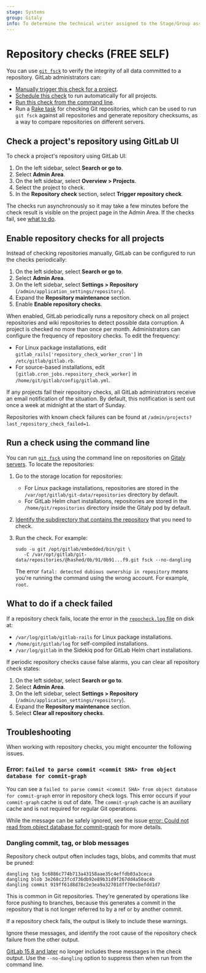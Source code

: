 ```yaml
---
stage: Systems
group: Gitaly
info: To determine the technical writer assigned to the Stage/Group associated with this page, see https://about.gitlab.com/handbook/product/ux/technical-writing/#assignments
---
```


# Repository checks **(FREE SELF)**

You can use [`git fsck`](https://git-scm.com/docs/git-fsck) to verify the integrity of all data
committed to a repository. GitLab administrators can:

- [Manually trigger this check for a project](#check-a-projects-repository-using-gitlab-ui).
- [Schedule this check](#enable-repository-checks-for-all-projects) to run automatically for all projects.
- [Run this check from the command line](#run-a-check-using-the-command-line).
- Run a [Rake task](raketasks/check.md#repository-integrity) for checking Git repositories, which can be used to run
  `git fsck` against all repositories and generate repository checksums, as a way to compare repositories on different
  servers.

## Check a project's repository using GitLab UI

To check a project's repository using GitLab UI:

1. On the left sidebar, select **Search or go to**.
1. Select **Admin Area**.
1. On the left sidebar, select **Overview > Projects**.
1. Select the project to check.
1. In the **Repository check** section, select **Trigger repository check**.

The checks run asynchronously so it may take a few minutes before the check result is visible on the
project page in the Admin Area. If the checks fail, see [what to do](#what-to-do-if-a-check-failed).

## Enable repository checks for all projects

Instead of checking repositories manually, GitLab can be configured to run the checks periodically:

1. On the left sidebar, select **Search or go to**.
1. Select **Admin Area**.
1. On the left sidebar, select **Settings > Repository** (`/admin/application_settings/repository`).
1. Expand the **Repository maintenance** section.
1. Enable **Enable repository checks**.

When enabled, GitLab periodically runs a repository check on all project repositories and wiki
repositories to detect possible data corruption. A project is checked no more than once per month.
Administrators can configure the frequency of repository checks. To edit the frequency:

- For Linux package installations, edit `gitlab_rails['repository_check_worker_cron']` in
  `/etc/gitlab/gitlab.rb`.
- For source-based installations, edit `[gitlab.cron_jobs.repository_check_worker]` in
  `/home/git/gitlab/config/gitlab.yml`.

If any projects fail their repository checks, all GitLab administrators receive an email
notification of the situation. By default, this notification is sent out once a week at midnight at
the start of Sunday.

Repositories with known check failures can be found at
`/admin/projects?last_repository_check_failed=1`.

## Run a check using the command line

You can run [`git fsck`](https://git-scm.com/docs/git-fsck) using the command line on repositories on
[Gitaly servers](gitaly/index.md). To locate the repositories:

1. Go to the storage location for repositories:
   - For Linux package installations, repositories are stored in the `/var/opt/gitlab/git-data/repositories` directory
     by default.
   - For GitLab Helm chart installations, repositories are stored in the `/home/git/repositories` directory inside the
     Gitaly pod by default.
1. [Identify the subdirectory that contains the repository](repository_storage_paths.md#from-project-name-to-hashed-path)
   that you need to check.
1. Run the check. For example:

   ```shell
   sudo -u git /opt/gitlab/embedded/bin/git \
      -C /var/opt/gitlab/git-data/repositories/@hashed/0b/91/0b91...f9.git fsck --no-dangling
   ```

   The error `fatal: detected dubious ownership in repository` means you're running the command
   using the wrong account. For example, `root`.

## What to do if a check failed

If a repository check fails, locate the error in the [`repocheck.log` file](logs/index.md#repochecklog) on disk at:

- `/var/log/gitlab/gitlab-rails` for Linux package installations.
- `/home/git/gitlab/log` for self-compiled installations.
- `/var/log/gitlab` in the Sidekiq pod for GitLab Helm chart installations.

If periodic repository checks cause false alarms, you can clear all repository check states:

1. On the left sidebar, select **Search or go to**.
1. Select **Admin Area**.
1. On the left sidebar, select **Settings > Repository** (`/admin/application_settings/repository`).
1. Expand the **Repository maintenance** section.
1. Select **Clear all repository checks**.

## Troubleshooting

When working with repository checks, you might encounter the following issues.

### Error: `failed to parse commit <commit SHA> from object database for commit-graph`

You can see a `failed to parse commit <commit SHA> from object database for commit-graph` error in repository check logs. This error occurs if your `commit-graph` cache is out
of date. The `commit-graph` cache is an auxiliary cache and is not required for regular Git operations.

While the message can be safely ignored, see the issue [error: Could not read from object database for commit-graph](https://gitlab.com/gitlab-org/gitaly/-/issues/2359)
for more details.

### Dangling commit, tag, or blob messages

Repository check output often includes tags, blobs, and commits that must be pruned:

```plaintext
dangling tag 5c6886c774b713a43158aae35c4effdb03a3ceca
dangling blob 3e268c23fcd736db92e89b31d9f267dd4a50ac4b
dangling commit 919ff61d8d78c2e3ea9a32701dff70ecbefdd1d7
```

This is common in Git repositories. They're generated by operations like
force pushing to branches, because this generates a commit in the repository
that is not longer referred to by a ref or by another commit.

If a repository check fails, the output is likely to include these warnings.

Ignore these messages, and identify the root cause of the repository check failure
from the other output.

[GitLab 15.8 and later](https://gitlab.com/gitlab-org/gitaly/-/merge_requests/5230) no
longer includes these messages in the check output. Use the `--no-dangling` option
to suppress then when run from the command line.
